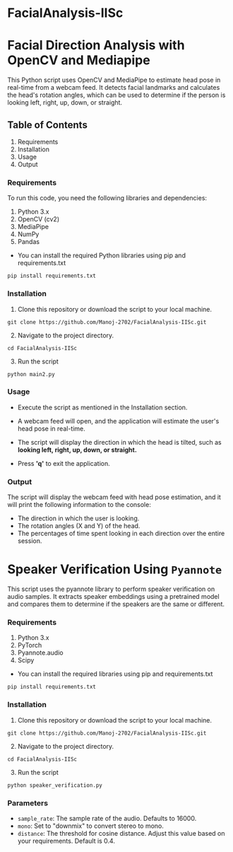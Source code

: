 # FacialAnalysis-IISc

# Facial Direction Analysis with OpenCV and Mediapipe

This Python script uses OpenCV and MediaPipe to estimate head pose in real-time from a webcam feed. It detects facial landmarks and calculates the head's rotation angles, which can be used to determine if the person is looking left, right, up, down, or straight.

## Table of Contents

1. Requirements
2. Installation
3. Usage
4. Output

### Requirements
To run this code, you need the following libraries and dependencies:

1. Python 3.x
2. OpenCV (cv2)
3. MediaPipe
4. NumPy
5. Pandas

- You can install the required Python libraries using pip and requirements.txt
```
pip install requirements.txt
```

### Installation
1. Clone this repository or download the script to your local machine.
```
git clone https://github.com/Manoj-2702/FacialAnalysis-IISc.git
```
2. Navigate to the project directory.
```
cd FacialAnalysis-IISc
```
3. Run the script
```
python main2.py
```


### Usage
- Execute the script as mentioned in the Installation section.

- A webcam feed will open, and the application will estimate the user's head pose in real-time.

- The script will display the direction in which the head is tilted, such as <b>looking left, right, up, down, or straight.</b>

- Press <b>'q'</b> to exit the application.


### Output
The script will display the webcam feed with head pose estimation, and it will print the following information to the console:

- The direction in which the user is looking.
- The rotation angles (X and Y) of the head.
- The percentages of time spent looking in each direction over the entire session.


# Speaker Verification Using `Pyannote`

This script uses the pyannote library to perform speaker verification on audio samples. It extracts speaker embeddings using a pretrained model and compares them to determine if the speakers are the same or different.

### Requirements
1. Python 3.x
2. PyTorch
3. Pyannote.audio
4. Scipy


- You can install the required libraries using pip and requirements.txt
```
pip install requirements.txt
```



### Installation
1. Clone this repository or download the script to your local machine.
```
git clone https://github.com/Manoj-2702/FacialAnalysis-IISc.git
```
2. Navigate to the project directory.
```
cd FacialAnalysis-IISc
```
3. Run the script
```
python speaker_verification.py
```

### Parameters
- `sample_rate`: The sample rate of the audio. Defaults to 16000.
- `mono`: Set to "downmix" to convert stereo to mono.
- `distance`: The threshold for cosine distance. Adjust this value based on your requirements. Default is 0.4.